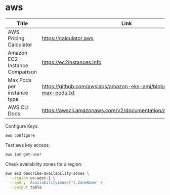 # aws

Title | Link
---|---
AWS Pricing Calculator | https://calculator.aws
Amazon EC2 Instance Comparison | https://ec2instances.info
Max Pods per instance type | https://github.com/awslabs/amazon-eks-ami/blob/master/files/eni-max-pods.txt
AWS CLI Docs | https://awscli.amazonaws.com/v2/documentation/api/latest/index.html

Configure Keys:
```bash
aws configure
```

Test aws key access:
```bash
aws iam get-user
```

Check availability zones for a region:
```bash
aws ec2 describe-availability-zones \
  --region us-west-1 \
  --query 'AvailabilityZones[*].ZoneName' \
  --output table
```


